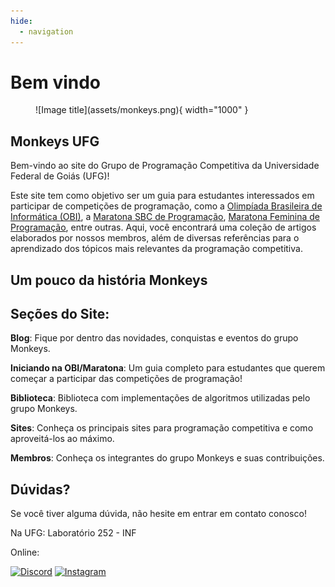```yaml
---
hide:
  - navigation
---
```

# Bem vindo

<figure markdown="span">
  ![Image title](assets/monkeys.png){ width="1000" }
</figure>

## Monkeys UFG

Bem-vindo ao site do Grupo de Programação Competitiva da Universidade Federal de Goiás (UFG)!

Este site tem como objetivo ser um guia para estudantes interessados em participar de competições de programação, como a [Olimpíada Brasileira de Informática (OBI)](https://olimpiada.ic.unicamp.br/), a [Maratona SBC de Programação](https://maratona.sbc.org.br/), [Maratona Feminina de Programação](https://www.instagram.com/mfp.sbc/), entre outras. Aqui, você encontrará uma coleção de artigos elaborados por nossos membros, além de diversas referências para o aprendizado dos tópicos mais relevantes da programação competitiva.

## Um pouco da história Monkeys



## Seções do Site:

**Blog**: Fique por dentro das novidades, conquistas e eventos do grupo Monkeys.

**Iniciando na OBI/Maratona**: Um guia completo para estudantes que querem começar a participar das competições de programação!

**Biblioteca**: Biblioteca com implementações de algoritmos utilizadas pelo grupo Monkeys.

**Sites**: Conheça os principais sites para programação competitiva e como aproveitá-los ao máximo.

**Membros**: Conheça os integrantes do grupo Monkeys e suas contribuições.

## Dúvidas?
Se você tiver alguma dúvida, não hesite em entrar em contato conosco!

Na UFG: Laboratório 252 - INF

Online:

[![Discord](https://img.shields.io/badge/Discord-7289DA?style=flat&logo=discord&logoColor=white)](https://discord.gg/AARpuXv9)
[![Instagram](https://img.shields.io/badge/Instagram-E4405F?style=flat&logo=instagram&logoColor=white)](https://www.instagram.com/ufg_monkeys/#)



